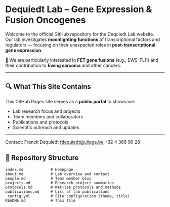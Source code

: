 # Dequiedt Lab – Gene Expression & Fusion Oncogenes

Welcome to the official GitHub repository for the Dequiedt Lab website.  
Our lab investigates **moonlighting functions** of transcriptional factors and regulators — focusing on their unexpected roles in **post-transcriptional gene expression**.

🧪 We are particularly interested in **FET gene fusions** (e.g., EWS-FLI1) and their contribution to **Ewing sarcoma** and other cancers.

---

## 🔍 What This Site Contains

This GitHub Pages site serves as a **public portal** to showcase:

- Lab research focus and projects
- Team members and collaborators
- Publications and protocols
- Scientific outreach and updates
---
Contact:
Franck Dequiedt
fdequiedt@uliege.be
+32 4 366 90 28

## 📁 Repository Structure

```plaintext
index.md            # Homepage
about.md            # Lab overview and contact
people.md           # Team member bios
projects.md         # Research project summaries
protocols.md        # Wet-lab protocols and methods
publications.md     # List of lab publications
_config.yml         # Site configuration (theme, title)
README.md           # This file
